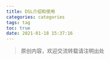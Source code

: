 ```yaml
---
title: DSL介绍和使用
categories: categories
tags: tag
toc: true
date: 2021-01-18 15:37:16
---
```



>原创内容，欢迎交流转载请注明出处